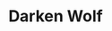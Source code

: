 ---
layout: ../../../../layouts/LayoutMDAdanics.astro
title: Darken Wolf
category: Creature
description: No se deja acariciar
race: Wolfskin
specie: DarkenWolf
image: http://placekitten.com/g/350/250
---